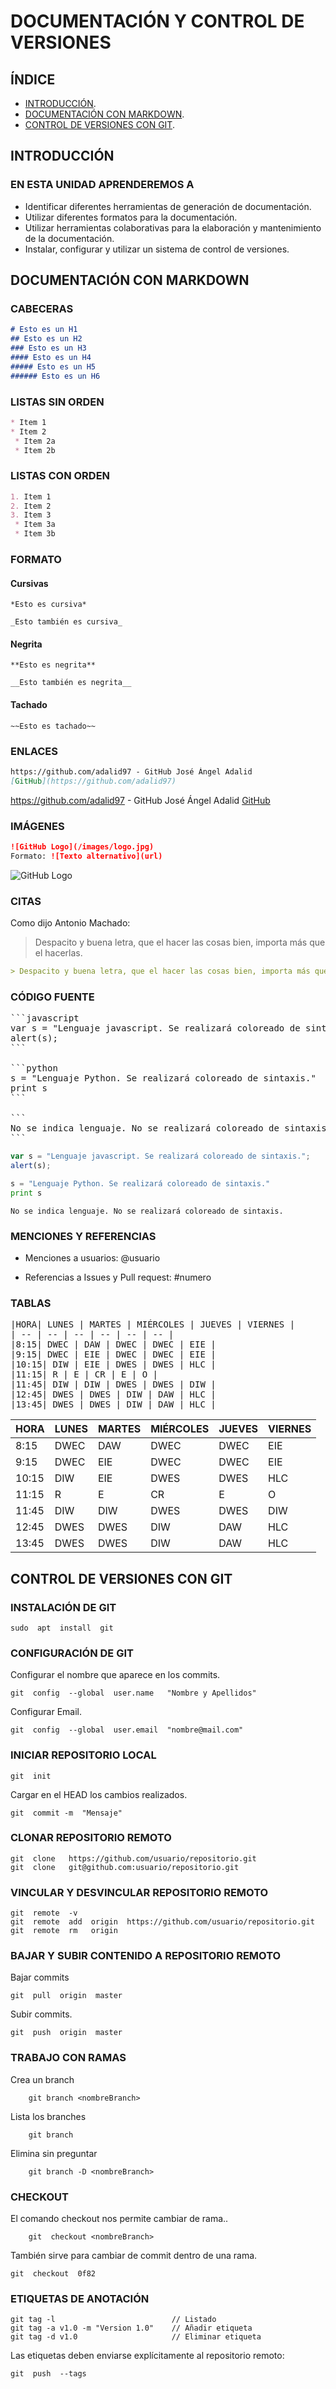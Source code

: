 # DOCUMENTACIÓN Y CONTROL DE VERSIONES

## ÍNDICE

- [INTRODUCCIÓN](##INTRODUCCIÓN).
- [DOCUMENTACIÓN CON MARKDOWN](#DOCUMENTACIÓN-CON-MARKDOWN).
- [CONTROL DE VERSIONES CON GIT](#CONTROL-DE-VERSIONES-CON-GIT).

## INTRODUCCIÓN

### EN ESTA UNIDAD APRENDEREMOS A
 - Identificar diferentes herramientas de generación de documentación.
 - Utilizar diferentes formatos para la documentación.
 - Utilizar herramientas colaborativas para la elaboración y mantenimiento de la documentación.
 - Instalar, configurar y utilizar un sistema de control de versiones.

## DOCUMENTACIÓN CON MARKDOWN

### CABECERAS
```markdown
# Esto es un H1
## Esto es un H2
### Esto es un H3
#### Esto es un H4
##### Esto es un H5
###### Esto es un H6
```

### LISTAS SIN ORDEN
```markdown
* Item 1
* Item 2
 * Item 2a
 * Item 2b
```

### LISTAS CON ORDEN
```markdown
1. Item 1
2. Item 2
3. Item 3
 * Item 3a
 * Item 3b
```
### FORMATO
#### Cursivas

`*Esto es cursiva*`

`_Esto también es cursiva_`

#### Negrita

`**Esto es negrita**`

`__Esto también es negrita__`

#### Tachado
`~~Esto es tachado~~`

### ENLACES
```markdown
https://github.com/adalid97 - GitHub José Ángel Adalid
[GitHub](https://github.com/adalid97)
```
https://github.com/adalid97 - GitHub José Ángel Adalid
[GitHub](https://github.com/adalid97)

### IMÁGENES
```markdown
![GitHub Logo](/images/logo.jpg)
Formato: ![Texto alternativo](url)
```
![GitHub Logo](https://steemitimages.com/640x0/https://camo.githubusercontent.com/7710b43d0476b6f6d4b4b2865e35c108f69991f3/68747470733a2f2f7777772e69636f6e66696e6465722e636f6d2f646174612f69636f6e732f6f637469636f6e732f313032342f6d61726b2d6769746875622d3235362e706e67)

### CITAS
Como dijo Antonio Machado:
> Despacito y buena letra, que el hacer las cosas bien, importa más que el hacerlas.

```markdown
> Despacito y buena letra, que el hacer las cosas bien, importa más que el hacerlas.
```
### CÓDIGO FUENTE
<pre>
```javascript
var s = "Lenguaje javascript. Se realizará coloreado de sintaxis.";
alert(s); 
```

```python
s = "Lenguaje Python. Se realizará coloreado de sintaxis."
print s
```

```
No se indica lenguaje. No se realizará coloreado de sintaxis. 
```
</pre>

```javascript
var s = "Lenguaje javascript. Se realizará coloreado de sintaxis.";
alert(s); 
```

```python
s = "Lenguaje Python. Se realizará coloreado de sintaxis."
print s
```

```
No se indica lenguaje. No se realizará coloreado de sintaxis. 
```

### MENCIONES Y REFERENCIAS
 - Menciones a usuarios: @usuario

 - Referencias a Issues y Pull request: #numero

### TABLAS
<pre>
|HORA| LUNES | MARTES | MIÉRCOLES | JUEVES | VIERNES |
| -- | -- | -- | -- | -- | -- |
|8:15| DWEC | DAW | DWEC | DWEC | EIE |
|9:15| DWEC | EIE | DWEC | DWEC | EIE |
|10:15| DIW | EIE | DWES | DWES | HLC |
|11:15| R | E | CR | E | O |
|11:45| DIW | DIW | DWES | DWES | DIW |
|12:45| DWES | DWES | DIW | DAW | HLC |
|13:45| DWES | DWES | DIW | DAW | HLC |
</pre>

|HORA| LUNES | MARTES | MIÉRCOLES | JUEVES | VIERNES |
| -- | -- | -- | -- | -- | -- |
|8:15| DWEC | DAW | DWEC | DWEC | EIE |
|9:15| DWEC | EIE | DWEC | DWEC | EIE |
|10:15| DIW | EIE | DWES | DWES | HLC |
|11:15| R | E | CR | E | O |
|11:45| DIW | DIW | DWES | DWES | DIW |
|12:45| DWES | DWES | DIW | DAW | HLC |
|13:45| DWES | DWES | DIW | DAW | HLC |

## CONTROL DE VERSIONES CON GIT

### INSTALACIÓN DE GIT
```ssh
sudo  apt  install  git
```
### CONFIGURACIÓN DE GIT
Configurar el nombre que aparece en los commits.
```ssh
git  config  --global  user.name   "Nombre y Apellidos"
```
Configurar Email.
```ssh
git  config  --global  user.email  "nombre@mail.com"
```

### INICIAR REPOSITORIO LOCAL
```ssh
git  init
```
Cargar en el HEAD los cambios realizados.
```ssh
git  commit -m  "Mensaje"
```

### CLONAR REPOSITORIO REMOTO
```ssh
git  clone   https://github.com/usuario/repositorio.git
git  clone   git@github.com:usuario/repositorio.git
```
### VINCULAR Y DESVINCULAR REPOSITORIO REMOTO
```ssh
git  remote  -v
git  remote  add  origin  https://github.com/usuario/repositorio.git
git  remote  rm   origin
```
### BAJAR Y SUBIR CONTENIDO A REPOSITORIO REMOTO
Bajar commits
```ssh
git  pull  origin  master
```
Subir commits.
```ssh
git  push  origin  master
```

### TRABAJO CON RAMAS
Crea un branch
```ssh
	git branch <nombreBranch>
```
Lista los branches
```ssh
	git branch
```

Elimina sin preguntar
```ssh
	git branch -D <nombreBranch>
```

### CHECKOUT
El comando checkout nos permite cambiar de rama..
```ssh
	git  checkout <nombreBranch>
```

También sirve para cambiar de commit dentro de una rama.
```ssh
git  checkout  0f82
```
### ETIQUETAS DE ANOTACIÓN
```ssh
git tag -l                          // Listado
git tag -a v1.0 -m "Version 1.0"    // Añadir etiqueta
git tag -d v1.0                     // Eliminar etiqueta
```
Las etiquetas deben enviarse explícitamente al repositorio remoto:
```ssh
git  push  --tags
```